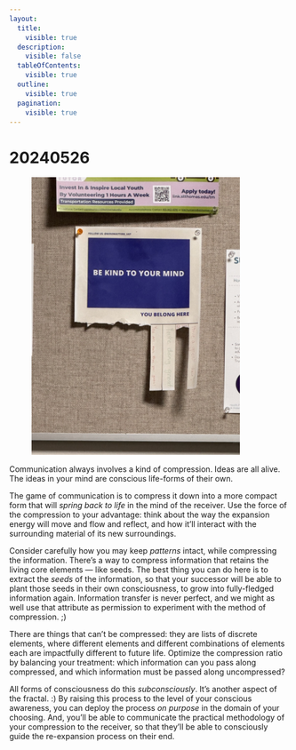 ```yaml
---
layout:
  title:
    visible: true
  description:
    visible: false
  tableOfContents:
    visible: true
  outline:
    visible: true
  pagination:
    visible: true
---
```


# 20240526

<div align="left">

<figure><img src="../../.gitbook/assets/IMG_9005 Large.jpeg" alt="" width="375"><figcaption></figcaption></figure>

</div>

Communication always involves a kind of compression. Ideas are all alive. The ideas in your mind are conscious life-forms of their own.

The game of communication is to compress it down into a more compact form that will _spring back to life_ in the mind of the receiver. Use the force of the compression to your advantage: think about the way the expansion energy will move and flow and reflect, and how it’ll interact with the surrounding material of its new surroundings.

Consider carefully how you may keep _patterns_ intact, while compressing the information. There’s a way to compress information that retains the living core elements — like seeds. The best thing you can do here is to extract the _seeds_ of the information, so that your successor will be able to plant those seeds in their own consciousness, to grow into fully-fledged information again. Information transfer is never perfect, and we might as well use that attribute as permission to experiment with the method of compression. ;)

There are things that can’t be compressed: they are lists of discrete elements, where different elements and different combinations of elements each are impactfully different to future life. Optimize the compression ratio by balancing your treatment: which information can you pass along compressed, and which information must be passed along uncompressed?

All forms of consciousness do this _subconsciously_. It’s another aspect of the fractal. :) By raising this process to the level of your conscious awareness, you can deploy the process _on purpose_ in the domain of your choosing. And, you’ll be able to communicate the practical methodology of your compression to the receiver, so that they’ll be able to consciously guide the re-expansion process on their end.
